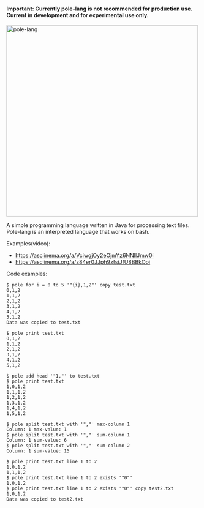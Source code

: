 #### Important: Currently pole-lang is not recommended for production use. Current in development and for experimental use only. 

<img src="https://www.lucidchart.com/publicSegments/view/cef83044-f679-4ea6-9855-e5730aaa1c5d/image.png" alt="pole-lang" width="500" />

A simple programming language written in Java for processing text files. Pole-lang is an interpreted language that works on bash.

Examples(video):
*	https://asciinema.org/a/VciwgjOy2eOjmYz6NNIlJmw0i
*	https://asciinema.org/a/z84er0JJph9zfsiJfU8BBkOoi


Code examples:

```
$ pole for i = 0 to 5 '"{i},1,2"' copy test.txt
0,1,2
1,1,2
2,1,2
3,1,2
4,1,2
5,1,2
Data was copied to test.txt
```

```
$ pole print test.txt
0,1,2
1,1,2
2,1,2
3,1,2
4,1,2
5,1,2
```

```
$ pole add head '"1,"' to test.txt
$ pole print test.txt
1,0,1,2
1,1,1,2
1,2,1,2
1,3,1,2
1,4,1,2
1,5,1,2
```

```
$ pole split test.txt with '","' max-column 1
Column: 1 max-value: 1
$ pole split test.txt with '","' sum-column 1
Column: 1 sum-value: 6
$ pole split test.txt with '","' sum-column 2
Column: 1 sum-value: 15
```

```
$ pole print test.txt line 1 to 2
1,0,1,2
1,1,1,2
$ pole print test.txt line 1 to 2 exists '"0"'
1,0,1,2
$ pole print test.txt line 1 to 2 exists '"0"' copy test2.txt
1,0,1,2
Data was copied to test2.txt
```

